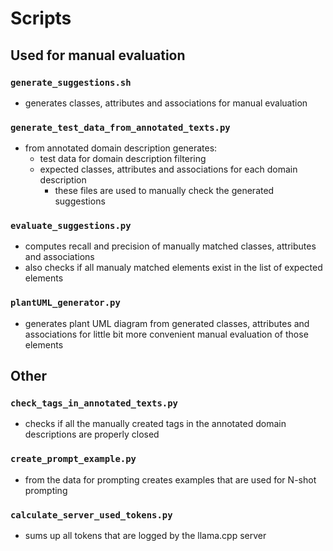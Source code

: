 # Scripts

## Used for manual evaluation


### `generate_suggestions.sh`
- generates classes, attributes and associations for manual evaluation


### `generate_test_data_from_annotated_texts.py`
- from annotated domain description generates:
    - test data for domain description filtering
    - expected classes, attributes and associations for each domain description
        - these files are used to manually check the generated suggestions


### `evaluate_suggestions.py`
- computes recall and precision of manually matched classes, attributes and associations
- also checks if all manualy matched elements exist in the list of expected elements


### `plantUML_generator.py`
- generates plant UML diagram from generated classes, attributes and associations for little bit more convenient manual evaluation of those elements


## Other

### `check_tags_in_annotated_texts.py`
- checks if all the manually created tags in the annotated domain descriptions are properly closed


### `create_prompt_example.py`
- from the data for prompting creates examples that are used for N-shot prompting


### `calculate_server_used_tokens.py`
- sums up all tokens that are logged by the llama.cpp server